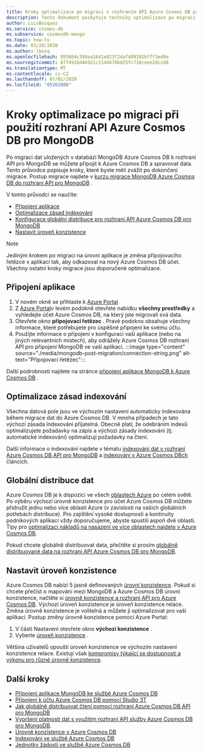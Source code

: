 ```yaml
---
title: Kroky optimalizace po migraci s rozhraním API Azure Cosmos DB pro MongoDB
description: Tento dokument poskytuje techniky optimalizace po migraci z MongoDB k rozhraní APi pro Azure Cosmos DB pro Mongo DB.
author: LuisBosquez
ms.service: cosmos-db
ms.subservice: cosmosdb-mongo
ms.topic: how-to
ms.date: 03/20/2020
ms.author: lbosq
ms.openlocfilehash: 055604c399aa1641e823f24af499102bfff3ed0e
ms.sourcegitcommit: 877491bd46921c11dd478bd25fc718ceee2dcc08
ms.translationtype: MT
ms.contentlocale: cs-CZ
ms.lasthandoff: 07/02/2020
ms.locfileid: "85263088"
---
```

# <a name="post-migration-optimization-steps-when-using-azure-cosmos-dbs-api-for-mongodb"></a>Kroky optimalizace po migraci při použití rozhraní API Azure Cosmos DB pro MongoDB

Po migraci dat uložených v databázi MongoDB Azure Cosmos DB k rozhraní API pro MongoDB se můžete připojit k Azure Cosmos DB a spravovat data. Tento průvodce popisuje kroky, které byste měli zvážit po dokončení migrace. Postup migrace najdete v [kurzu migrace MongoDB Azure Cosmos DB do rozhraní API pro MongoDB](../dms/tutorial-mongodb-cosmos-db.md) .

V tomto průvodci se naučíte:

- [Připojení aplikace](#connect-your-application)
- [Optimalizace zásad indexování](#optimize-the-indexing-policy)
- [Konfigurace globální distribuce pro rozhraní API Azure Cosmos DB pro MongoDB](#globally-distribute-your-data)
- [Nastavit úroveň konzistence](#set-consistency-level)

> [!NOTE]
> Jediným krokem po migraci na úrovni aplikace je změna připojovacího řetězce v aplikaci tak, aby odkazoval na nový Azure Cosmos DB účet. Všechny ostatní kroky migrace jsou doporučené optimalizace.
>

## <a name="connect-your-application"></a>Připojení aplikace

1. V novém okně se přihlaste k [Azure Portal](https://www.portal.azure.com/)
2. Z [Azure Portal](https://www.portal.azure.com/)v levém podokně otevřete nabídku **všechny prostředky** a vyhledejte účet Azure Cosmos DB, na který jste migrovali svá data.
3. Otevřete okno **připojovací řetězec** . Pravé podokno obsahuje všechny informace, které potřebujete pro úspěšné připojení ke svému účtu.
4. Použijte informace o připojení v konfiguraci vaší aplikace (nebo na jiných relevantních místech), aby odrážely Azure Cosmos DB rozhraní API pro připojení MongoDB ve vaší aplikaci.
:::image type="content" source="./media/mongodb-post-migration/connection-string.png" alt-text="Připojovací řetězec":::

Další podrobnosti najdete na stránce [připojení aplikace MongoDB k Azure Cosmos DB](connect-mongodb-account.md) .

## <a name="optimize-the-indexing-policy"></a>Optimalizace zásad indexování

Všechna datová pole jsou ve výchozím nastavení automaticky indexována během migrace dat do Azure Cosmos DB. V mnoha případech je tato výchozí zásada indexování přijatelná. Obecně platí, že odebráním indexů optimalizujete požadavky na zápis a výchozí zásady indexování (tj. automatické indexování) optimalizují požadavky na čtení.

Další informace o indexování najdete v tématu [indexování dat v rozhraní Azure Cosmos DB API pro MongoDB](mongodb-indexing.md) a [indexování v Azure Cosmos DBch](index-overview.md) článcích.

## <a name="globally-distribute-your-data"></a>Globální distribuce dat

Azure Cosmos DB je k dispozici ve všech [oblastech Azure](https://azure.microsoft.com/regions/#services) po celém světě. Po výběru výchozí úrovně konzistence pro účet Azure Cosmos DB můžete přidružit jednu nebo více oblastí Azure (v závislosti na vašich globálních potřebách distribuce). Pro zajištění vysoké dostupnosti a kontinuity podnikových aplikací vždy doporučujeme, abyste spustili aspoň dvě oblasti. Tipy pro [optimalizaci nákladů na nasazení ve více oblastech najdete v Azure Cosmos DB](optimize-cost-regions.md).

Pokud chcete globálně distribuovat data, přečtěte si prosím [globálně distribuované data na rozhraní API Azure Cosmos DB pro MongoDB](tutorial-global-distribution-mongodb.md).

## <a name="set-consistency-level"></a>Nastavit úroveň konzistence

Azure Cosmos DB nabízí 5 jasně definovaných [úrovní konzistence](consistency-levels.md). Pokud si chcete přečíst o mapování mezi MongoDB a Azure Cosmos DB úrovní konzistence, načtěte si [úrovně konzistence a rozhraní API pro Azure Cosmos DB](consistency-levels-across-apis.md). Výchozí úroveň konzistence je úroveň konzistence relace. Změna úrovně konzistence je volitelná a můžete ji optimalizovat pro vaši aplikaci. Postup změny úrovně konzistence pomocí Azure Portal:

1. V části Nastavení otevřete okno **výchozí konzistence** .
2. Vyberte [úroveň konzistence](consistency-levels.md) .

Většina uživatelů opouští úroveň konzistence ve výchozím nastavení konzistence relace. Existují však [kompromisy týkající se dostupnosti a výkonu pro různé úrovně konzistence](consistency-levels-tradeoffs.md).

## <a name="next-steps"></a>Další kroky

* [Připojení aplikace MongoDB ke službě Azure Cosmos DB](connect-mongodb-account.md)
* [Připojení k účtu Azure Cosmos DB pomocí Studio 3T](mongodb-mongochef.md)
* [Jak globálně distribuovat čtení pomocí rozhraní Azure Cosmos DB API pro MongoDB](mongodb-readpreference.md)
* [Vypršení platnosti dat s využitím rozhraní API služby Azure Cosmos DB pro MongoDB](mongodb-time-to-live.md).
* [Úrovně konzistence v Azure Cosmos DB](consistency-levels.md)
* [Indexování ve službě Azure Cosmos DB](index-overview.md)
* [Jednotky žádostí ve službě Azure Cosmos DB](request-units.md)
